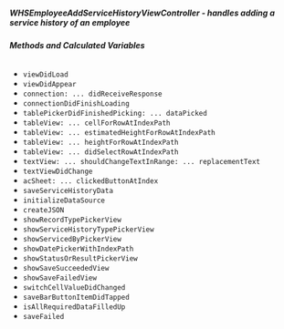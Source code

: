 ##### **WHSEmployeeAddServiceHistoryViewController** - handles adding a service history of an employee

###### **Methods and Calculated Variables**
- `viewDidLoad`
- `viewDidAppear`
- `connection: ... didReceiveResponse`
- `connectionDidFinishLoading`
- `tablePickerDidFinishedPicking: ... dataPicked`
- `tableView: ... cellForRowAtIndexPath`
- `tableView: ... estimatedHeightForRowAtIndexPath`
- `tableView: ... heightForRowAtIndexPath`
- `tableView: ... didSelectRowAtIndexPath`
- `textView: ... shouldChangeTextInRange: ... replacementText`
- `textViewDidChange`
- `acSheet: ... clickedButtonAtIndex`
- `saveServiceHistoryData`
- `initializeDataSource`
- `createJSON`
- `showRecordTypePickerView`
- `showServiceHistoryTypePickerView`
- `showServicedByPickerView`
- `showDatePickerWithIndexPath`
- `showStatusOrResultPickerView`
- `showSaveSucceededView`
- `showSaveFailedView`
- `switchCellValueDidChanged`
- `saveBarButtonItemDidTapped`
- `isAllRequiredDataFilledUp`
- `saveFailed`